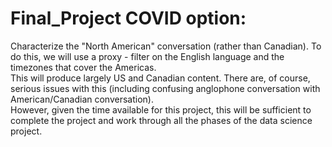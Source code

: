 # Final_Project COVID option:
Characterize the "North American" conversation (rather than Canadian).  To do this, we will use a proxy - filter on the English language and the timezones that cover the Americas.  
This will produce largely US and Canadian content.  There are, of course, serious issues with this (including confusing anglophone conversation with American/Canadian conversation).  
However, given the time available for this project, this will be sufficient to complete the project and work through all the phases of the data science project.
